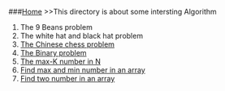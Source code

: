 ###[Home](/) >>This directory is about some intersting Algorithm 

1. The 9 Beans problem
2. The white hat and black hat problem
3. [The Chinese chess problem](chinese-chess-problem)
4. [The Binary problem](binary-problem)
5. [The max-K number in N](max-k-in-n)
6. [Find max and min number in an array](max-and-min-in-array)
7. [Find two number in an array](find-two-number-01)
